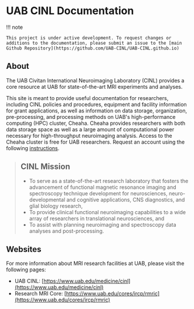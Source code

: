 # UAB CINL Documentation

<!-- markdownlint-disable MD046 -->
!!! note

    This project is under active development. To request changes or additions to the documentation, please submit an issue to the [main Github Repository](https://github.com/UAB-CINL/UAB-CINL.github.io)
<!-- markdownlint-enable MD046 -->

## About

The UAB Civitan International Neuroimaging Laboratory (CINL) provides a core resource at UAB for state-of-the-art MRI experiments and analyses.

This site is meant to provide useful documentation for researchers, including CINL policies and procedures, equipment and facility information for grant applications, as well as information on data storage, organization, pre-processing, and processing methods on UAB's high-performance computing (HPC) cluster, Cheaha. Cheaha provides researchers with both data storage space as well as a large amount of computational power necessary for high-throughput neuroimaging analysis. Access to the Cheaha cluster is free for UAB researchers. Request an account using the following [instructions](https://uabrc.github.io/account_management/uab_researcher/).

> ## CINL Mission
> - To serve as a state-of-the-art research laboratory that fosters the advancement of functional magnetic resonance imaging and spectroscopy technique development for neurosciences, neuro-developmental and cognitive applications, CNS diagnostics, and glial biology research,
> - To provide clinical functional neuroimaging capabilities to a wide array of researchers in translational neurosciences, and
> - To assist with planning neuroimaging and spectroscopy data analyses and post-processing.

## Websites

For more information about MRI research facilities at UAB, please visit the following pages:

- UAB CINL: [https://www.uab.edu/medicine/cinl](https://www.uab.edu/medicine/cinl)
- Research MRI Core: [https://www.uab.edu/cores/ircp/rmric](https://www.uab.edu/cores/ircp/rmric)
